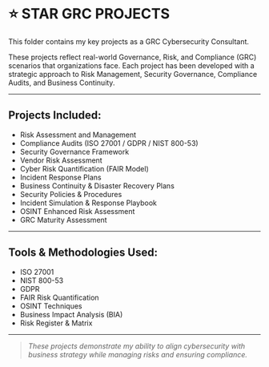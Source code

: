 # ⭐ STAR GRC PROJECTS

This folder contains my key projects as a GRC Cybersecurity Consultant.

These projects reflect real-world Governance, Risk, and Compliance (GRC) scenarios that organizations face. Each project has been developed with a strategic approach to Risk Management, Security Governance, Compliance Audits, and Business Continuity.

---

## Projects Included:

- Risk Assessment and Management  
- Compliance Audits (ISO 27001 / GDPR / NIST 800-53)  
- Security Governance Framework  
- Vendor Risk Assessment  
- Cyber Risk Quantification (FAIR Model)  
- Incident Response Plans  
- Business Continuity & Disaster Recovery Plans  
- Security Policies & Procedures  
- Incident Simulation & Response Playbook  
- OSINT Enhanced Risk Assessment  
- GRC Maturity Assessment  

---

## Tools & Methodologies Used:
- ISO 27001
- NIST 800-53
- GDPR
- FAIR Risk Quantification
- OSINT Techniques
- Business Impact Analysis (BIA)
- Risk Register & Matrix

---

> *These projects demonstrate my ability to align cybersecurity with business strategy while managing risks and ensuring compliance.*
